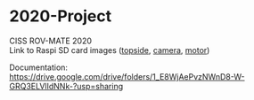 # 2020-Project
CISS ROV-MATE 2020 <br>
Link to Raspi SD card images (<a href="https://www.dropbox.com/s/ywiuz3bnbsoy6am/MATE_Topside_2019.img?dl=0">topside</a>, <a href="https://www.dropbox.com/s/pmv8e9o7058bai0/MATE_Camera_2019.img?dl=0">camera</a>, <a href="https://www.dropbox.com/s/j6l58o7ey1v0xhj/MATE_Motor_2019.img?dl=0">motor</a>)


Documentation: https://drive.google.com/drive/folders/1_E8WjAePvzNWnD8-W-GRQ3ELVlIdNNk-?usp=sharing
